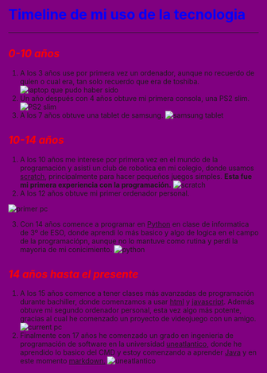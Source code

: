 # <span style="color:blue">**Timeline de mi uso de la tecnologia**</span>
---
<style>
html {
  background: purple
}
</style>
## <span style="color:red"> *0-10 años*</span> 

1. A los 3 años use por primera vez un ordenador, aunque no recuerdo de quien o cual era, tan solo recuerdo que era de toshiba. ![laptop que pudo haber sido](https://www.notebookcheck.org/uploads/tx_nbc2/267365.jpg) 
2. Un año después con 4 años obtuve mi primera consola, una PS2 slim. ![PS2 slim](https://bilbotruke.net/50178-thickbox_default/consola-sony-ps2-slim.jpg)
3. A los 7 años obtuve una tablet de samsung. ![samsung tablet](https://image-us.samsung.com/SamsungUS/pim/migration/mobile/tablets/all-other-tablets/sm-t210rzwyxar/Pdpdefault-sm-t210rzwyxar-600x600-C1-052016.jpg)
## <span style="color:red"> *10-14 años*</span>
1. A los 10 años me interese por primera vez en el mundo de la programación y asisti un club de robotica en mi colegio, donde usamos [scratch,](https://scratch.mit.edu/) principalmente para hacer pequeños juegos simples. **Esta fue mi primera experiencia con la programación.** ![scratch](https://www.internetlan.us/wp-content/uploads/2017/09/scratchkatua.jpg)
2. A los 12 años obtuve mi primer ordenador personal.

![primer pc](https://i.blogs.es/c23546/torshiba-2/450_1000.jpg)

3. Con 14 años comence a programar en [Python](https://es.wikipedia.org/wiki/Python) en clase de informatica de 3º de ESO, donde aprendi lo más basico y algo de logica en el campo de la programaciópn, aunque no lo mantuve como rutina y perdi la mayoria de mi conicimiento. 
![python](https://federacionastronomica.es/images/web/2021-nvbre/Python-logo.png)
## <span style="color:red"> *14 años hasta el presente*</span>
1. A los 15 años comence a tener clases más avanzadas de programación durante bachiller, donde comenzamos a usar [html](https://developer.mozilla.org/es/docs/Web/HTML) y [javascript](https://developer.mozilla.org/es/docs/Web/JavaScript). Además obtuve mi segundo ordenador personal, esta vez algo más potente, gracias al cual he comenzado un proyecto de videojuego con un amigo. ![current pc](https://m.media-amazon.com/images/I/71LiLRIZhQL._AC_UF894,1000_QL80_.jpg)
2. Finalmente con 17 años he comenzado un grado en ingenieria de programación de software en la universidad [uneatlantico,](https://www.uneatlantico.es/) donde he aprendido lo basico del CMD y estoy comenzando a aprender [Java](https://www.java.com/es/) y en este momento [markdown.](https://markdown.es.) ![uneatlantico](https://upload.wikimedia.org/wikipedia/commons/2/2c/Logo-uneatlantico.jpg)
